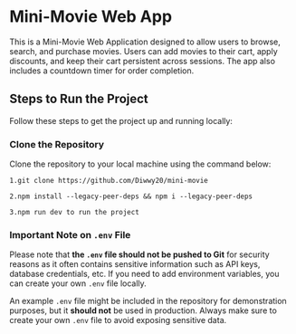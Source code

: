 # Mini-Movie Web App

This is a Mini-Movie Web Application designed to allow users to browse, search, and purchase movies. Users can add movies to their cart, apply discounts, and keep their cart persistent across sessions. The app also includes a countdown timer for order completion.

## Steps to Run the Project

Follow these steps to get the project up and running locally:

### Clone the Repository

Clone the repository to your local machine using the command below:
```
1.git clone https://github.com/Diwwy20/mini-movie

2.npm install --legacy-peer-deps && npm i --legacy-peer-deps 

3.npm run dev to run the project
```
### Important Note on `.env` File

Please note that **the `.env` file should not be pushed to Git** for security reasons as it often contains sensitive information such as API keys, database credentials, etc. If you need to add environment variables, you can create your own `.env` file locally.

An example `.env` file might be included in the repository for demonstration purposes, but it **should not** be used in production. Always make sure to create your own `.env` file to avoid exposing sensitive data.
